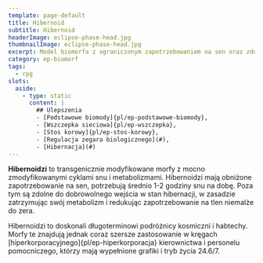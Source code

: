 ```yaml
---
template: page-default
title: Hibernoid
subtitle: Hibernoid
headerImage: eclipse-phase-head.jpg
thumbnailImage: eclipse-phase-head.jpg
excerpt: Model biomorfa z ograniczonym zapotrzebowaniem na sen oraz zdolnością hibernacji
category: ep-biomorf
tags:
  - rpg
slots:
  aside:
    - type: static
      content: |
        ## Ulepszenia
        - [Podstawowe biomody]{pl/ep-podstawowe-biomody}, 
        - [Wszczepka sieciowa]{pl/ep-wszczepka}, 
        - [Stos korowy]{pl/ep-stos-korowy}, 
        - [Regulacja zegara biologicznego](#), 
        - [Hibernacja](#)
---
```

**Hibernoidzi** to transgenicznie modyfikowane morfy z mocno zmodyfikowanymi cyklami snu i metabolizmami. Hibernoidzi mają obniżone zapotrzebowanie na sen, potrzebują średnio 1-2 godziny snu na dobę. Poza tym są zdolne do dobrowolnego wejścia w stan hibernacji, w zasadzie zatrzymując swój metabolizm i redukując zapotrzebowanie na tlen niemalże do zera.

Hibernoidzi to doskonali długoterminowi podróżnicy kosmiczni i habtechy. Morfy te znajdują jednak coraz szersze zastosowanie w kręgach [hiperkorporacyjnego]{pl/ep-hiperkorporacja} kierownictwa i personelu pomocniczego, którzy mają wypełnione grafiki i tryb życia 24.6/7.